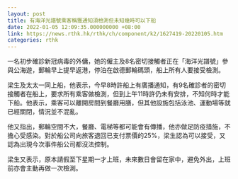 ```yaml
---
layout: post
title: 有海洋光譜號乘客稱獲通知須檢測但未知幾時可以下船
date: 2022-01-05 12:09:35.000000000 +08:00
link: https://news.rthk.hk/rthk/ch/component/k2/1627419-20220105.htm
categories: rthk
---
```


一名初步確診新冠病毒的外傭，她的僱主及8名密切接觸者正在「海洋光譜號」參與公海遊，郵輪早上提早返港，停泊在啟德郵輪碼頭，船上所有人要接受檢測。

梁生及太太一同上船，他表示，今早8時許船上有廣播通知，有9名確診者的密切接觸者在船上，要求所有乘客做檢測，但到上午11時許仍未有安排，不知何時才能下船。他表示，乘客可以離開房間到餐廳用膳，但其他設施包括泳池、運動場等就已經關閉，情況並不混亂。

他又指出，郵輪空間不大，餐廳、電梯等都可能會有傳播，他亦做足防疫措施，不擔心受感染。對於船公司向旅客退回已支付票價的25%，梁生認為可以接受，又認為出現今次事件船公司都沒法控制。

梁生又表示，原本請假至下星期一才上班，未來數日會留在家中，避免外出，上班前亦會主動再做一次檢測。
